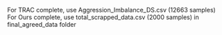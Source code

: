 
For TRAC complete, use Aggression_Imbalance_DS.csv (12663 samples)
For Ours complete, use total_scrapped_data.csv (2000 samples) in final_agreed_data folder
